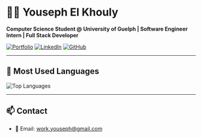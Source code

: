 # 👨‍💻 Youseph El Khouly

**Computer Science Student @ University of Guelph | Software Engineer Intern | Full Stack Developer**

[![Portfolio](https://img.shields.io/badge/Website-Youseph's%20Portfolio-6b4c3b?style=flat-square&logo=vercel&logoColor=white)](https://yousephspw.vercel.app/)
[![LinkedIn](https://img.shields.io/badge/LinkedIn-Youseph%20El%20Khouly-0A66C2?style=flat-square&logo=linkedin&logoColor=white)](https://www.linkedin.com/in/youseph-el-khouly-49a285219/)
[![GitHub](https://img.shields.io/badge/GitHub-Youseph--Elkhouly-181717?style=flat-square&logo=github&logoColor=white)](https://github.com/Youseph-Elkhouly)

---

## 🔧 Most Used Languages

![Top Languages](https://github-readme-stats.vercel.app/api/top-langs/?username=Youseph-Elkhouly&layout=compact&theme=default&hide_border=true)

---

## 📫 Contact

- 📧 Email: work.youseph@gmail.com  
